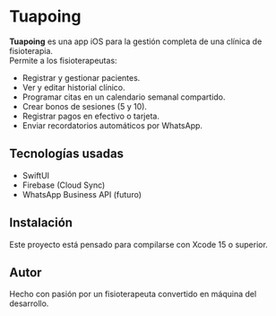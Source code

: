 # Tuapoing

**Tuapoing** es una app iOS para la gestión completa de una clínica de fisioterapia.  
Permite a los fisioterapeutas:

- Registrar y gestionar pacientes.
- Ver y editar historial clínico.
- Programar citas en un calendario semanal compartido.
- Crear bonos de sesiones (5 y 10).
- Registrar pagos en efectivo o tarjeta.
- Enviar recordatorios automáticos por WhatsApp.

## Tecnologías usadas

- SwiftUI
- Firebase (Cloud Sync)
- WhatsApp Business API (futuro)

## Instalación

Este proyecto está pensado para compilarse con Xcode 15 o superior.

## Autor

Hecho con pasión por un fisioterapeuta convertido en máquina del desarrollo.
